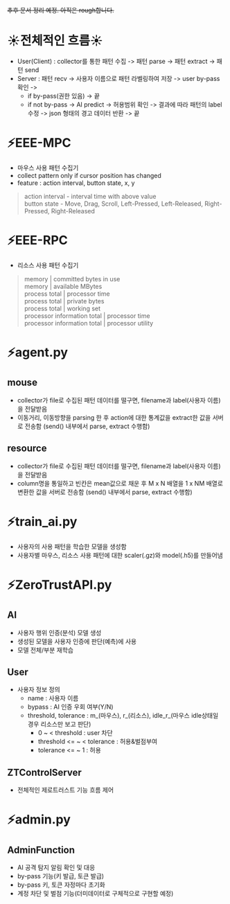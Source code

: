 ~~추후 문서 정리 예정. 아직은 rough합니다.~~  

# ☀️전체적인 흐름☀️  
- User(Client) : collector를 통한 패턴 수집 -> 패턴 parse -> 패턴 extract -> 패턴 send 
- Server : 패턴 recv -> 사용자 이름으로 패턴 라벨링하여 저장 -> user by-pass 확인 -> 
    - if by-pass(권한 있음) -> 끝  
    - if not by-pass -> AI predict -> 허용범위 확인 -> 결과에 따라 패턴의 label 수정 -> json 형태의 경고 데이터 반환 -> 끝  

# ⚡EEE-MPC
- 마우스 사용 패턴 수집기
- collect pattern only if cursor position has changed  
- feature : action interval, button state, x, y  
> action interval - interval time with above value  
> button state - Move, Drag, Scroll, Left-Pressed, Left-Released, Right-Pressed, Right-Released

# ⚡EEE-RPC
- 리소스 사용 패턴 수집기
> memory | committed bytes in use  
> memory | available MBytes  
> process total | processor time  
> process total | private bytes  
> process total | working set  
> processor information total | processor time  
> processor information total | processor utility  
  
# ⚡agent.py
## mouse
- collector가 file로 수집된 패턴 데이터를 떨구면, filename과 label(사용자 이름)을 전달받음
- 이동거리, 이동방향을 parsing 한 후 action에 대한 통계값을 extract한 값을 서버로 전송함 (send() 내부에서 parse, extract 수행함)

## resource
- collector가 file로 수집된 패턴 데이터를 떨구면, filename과 label(사용자 이름)을 전달받음
- column명을 통일하고 빈칸은 mean값으로 채운 후 M x N 배열을 1 x NM 배열로 변환한 값을 서버로 전송함 (send() 내부에서 parse, extract 수행함)


# ⚡train_ai.py
- 사용자의 사용 패턴을 학습한 모델을 생성함
- 사용자별 마우스, 리소스 사용 패턴에 대한 scaler(.gz)와 model(.h5)를 만들어냄


# ⚡ZeroTrustAPI.py
## AI
- 사용자 행위 인증(분석) 모델 생성
- 생성된 모델을 사용자 인증에 판단(예측)에 사용
- 모델 전체/부분 재학습

## User
- 사용자 정보 정의
    - name : 사용자 이름
    - bypass : AI 인증 우회 여부(Y/N)
    - threshold, tolerance : m_(마우스), r_(리소스), idle_r_(마우스 idle상태일 경우 리소스만 보고 판단)
        - 0 ~ < threshold : user 차단
        - threshold <= ~ < tolerance : 허용&벌점부여
        - tolerance <= ~ 1 : 허용

## ZTControlServer
- 전체적인 제로트러스트 기능 흐름 제어  

# ⚡admin.py  
## AdminFunction  
- AI 공격 탐지 알림 확인 및 대응  
- by-pass 기능(키 발급, 토큰 발급)  
- by-pass 키, 토큰 자정마다 초기화  
- 계정 차단 및 벌점 기능(더미데이터로 구체적으로 구현할 예정)  
